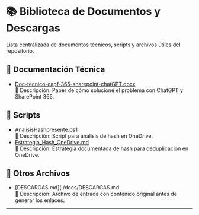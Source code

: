 # 📚 Biblioteca de Documentos y Descargas

Lista centralizada de documentos técnicos, scripts y archivos útiles del repositorio.

## 📂 Documentación Técnica

- [Doc-tecnico-capf-365-sharepoint-chatGPT.docx](./Doc-tecnico-capf-365-sharepoint-chatGPT.docx)  
  📄 Descripción: Paper de cómo solucioné el problema con ChatGPT y SharePoint 365.

## 📂 Scripts

- [AnalisisHashpresente.ps1](./scripts/AnalisisHashpresente.ps1)  
  🧪 Descripción: Script para análisis de hash en OneDrive.
- [Estrategia_Hash_OneDrive.md](./Estrategia_Hash_OneDrive.md)  
  📝 Descripción: Estrategia documentada de hash para deduplicación en OneDrive.

## 📂 Otros Archivos

- [DESCARGAS.md](./docs/DESCARGAS.md  
  📄 Descripción: Archivo de entrada con contenido original antes de generar los enlaces.

---
